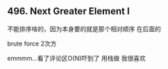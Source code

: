 ## 496. Next Greater Element I

不能排序啥的，因为本身要的就是那个相对顺序 在后面的

brute force 2次方

emmmm...看了评论区O(N)吓到了 用栈做 我很喜欢
